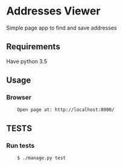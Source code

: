 # Addresses Viewer

Simple page app to find and save addresses

## Requirements
Have python 3.5

## Usage
### Browser

```
	Open page at: http://localhost:8000/   
```

## TESTS
### Run tests
```bash
	$ ./manage.py test
```

